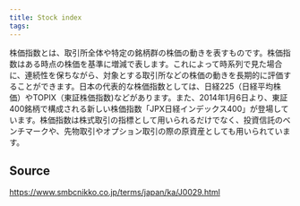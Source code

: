 ```yaml
---
title: Stock index
tags: 
---
```


株価指数とは、取引所全体や特定の銘柄群の株価の動きを表すものです。株価指数はある時点の株価を基準に増減で表します。これによって時系列で見た場合に、連続性を保ちながら、対象とする取引所などの株価の動きを長期的に評価することができます。日本の代表的な株価指数としては、日経225（日経平均株価）やTOPIX（東証株価指数)などがあります。また、2014年1月6日より、東証400銘柄で構成される新しい株価指数「JPX日経インデックス400」が登場しています。株価指数は株式取引の指標として用いられるだけでなく、投資信託のベンチマークや、先物取引やオプション取引の際の原資産としても用いられています。

## Source
https://www.smbcnikko.co.jp/terms/japan/ka/J0029.html